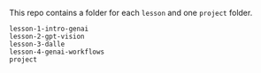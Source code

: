 This repo contains a folder for each `lesson` and one `project` folder.

```
lesson-1-intro-genai
lesson-2-gpt-vision
lesson-3-dalle
lesson-4-genai-workflows
project
```
